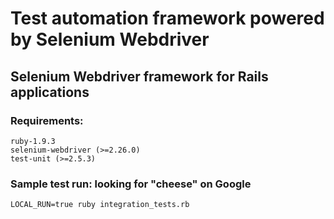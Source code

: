 Test automation framework powered by Selenium Webdriver
=========

## Selenium Webdriver framework for Rails applications

### Requirements:

    ruby-1.9.3
    selenium-webdriver (>=2.26.0)
    test-unit (>=2.5.3)

### Sample test run: looking for "cheese" on Google

    LOCAL_RUN=true ruby integration_tests.rb 
         

